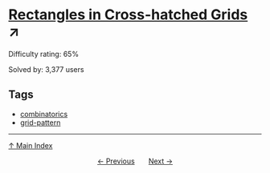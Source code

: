 # [Rectangles in Cross-hatched Grids](https://projecteuler.net/problem=147) ↗️

Difficulty rating: 65%

Solved by: 3,377 users
## Tags

- [combinatorics](../tags/combinatorics.md)
- [grid-pattern](../tags/grid-pattern.md)



---

[↑ Main Index](../README.md)


<div align=center><a href='146.md'>← Previous</a> &nbsp;&nbsp; &nbsp;&nbsp;  <a href='148.md'>Next →</a></div>
